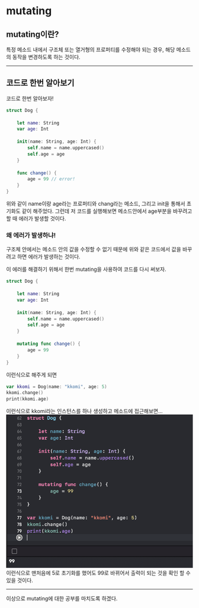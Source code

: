 # mutating
## mutating이란?
특정 메소드 내에서 구조체 또는 열거형의 프로퍼티를 수정해야 되는 경우, 해당 메소드의 동작을 변경하도록 하는 것이다.
___
## 코드로 한번 알아보기
코드로 한번 알아보자!
```swift
struct Dog {
    
    let name: String
    var age: Int

    init(name: String, age: Int) {
        self.name = name.uppercased()
        self.age = age
    }
    
    func change() {
        age = 99 // error!
    }
}
```
위와 같이 name이랑 age라는 프로퍼티와 chang라는 메소드, 그리고 init을 통해서 초기화도 같이 해주었다. 그런데 저 코드를 실행해보면 메소드안에서 age부분을 바꾸려고 할 때 에러가 발생할 것이다.

### 왜 에러가 발생하냐!

구조체 안에서는 메소드 안의 값을 수정할 수 없기 때문에 위와 같은 코드에서 값을 바꾸려고 하면 에러가 발생하는 것이다.

이 에러를 해결하기 위해서 한번 mutating을 사용하여 코드를 다시 써보자.

```swift
struct Dog {
    
    let name: String
    var age: Int

    init(name: String, age: Int) {
        self.name = name.uppercased()
        self.age = age
    }
    
    mutating func change() {
        age = 99 
    }
}
```
이런식으로 해주게 되면
```swift
var kkomi = Dog(name: "kkomi", age: 5)
kkomi.change()
print(kkomi.age)
```
이런식으로 kkomi라는 인스턴스를 하나 생성하고 메소드에 접근해보면...
![](mutatingValue.png)
이런식으로 맨처음에 5로 초기화를 했어도 99로 바뀌어서 출력이 되는 것을 확인 할 수 있을 것이다.
___
이상으로 mutating에 대한 공부를 마치도록 하겠다.